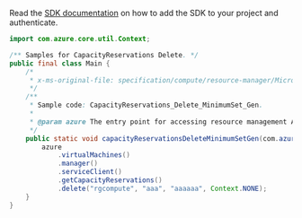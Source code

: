 Read the [SDK documentation](https://github.com/Azure/azure-sdk-for-java/blob/azure-resourcemanager_2.14.0/sdk/resourcemanager/azure-resourcemanager/README.md) on how to add the SDK to your project and authenticate.

```java
import com.azure.core.util.Context;

/** Samples for CapacityReservations Delete. */
public final class Main {
    /*
     * x-ms-original-file: specification/compute/resource-manager/Microsoft.Compute/stable/2021-11-01/examples/compute/CapacityReservations_Delete_MinimumSet_Gen.json
     */
    /**
     * Sample code: CapacityReservations_Delete_MinimumSet_Gen.
     *
     * @param azure The entry point for accessing resource management APIs in Azure.
     */
    public static void capacityReservationsDeleteMinimumSetGen(com.azure.resourcemanager.AzureResourceManager azure) {
        azure
            .virtualMachines()
            .manager()
            .serviceClient()
            .getCapacityReservations()
            .delete("rgcompute", "aaa", "aaaaaa", Context.NONE);
    }
}
```
